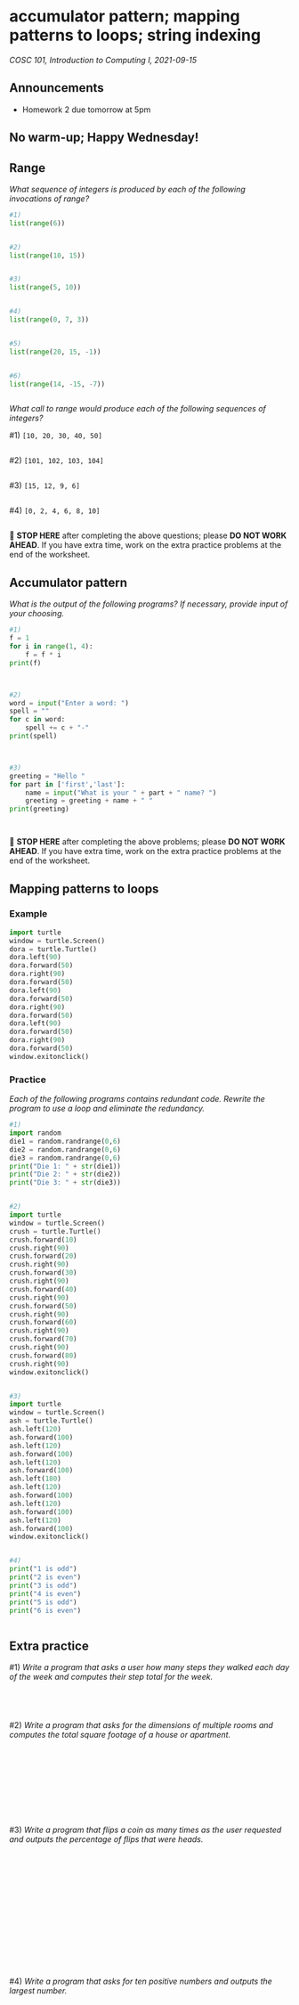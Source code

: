 # accumulator pattern; mapping patterns to loops; string indexing
_COSC 101, Introduction to Computing I, 2021-09-15_

## Announcements
* Homework 2 due tomorrow at 5pm

## No warm-up; Happy Wednesday!

## Range

_What sequence of integers is produced by each of the following invocations of range?_


```python
#1)
list(range(6))
```

```
```


```python
#2)
list(range(10, 15))
```

```
```


```python
#3)
list(range(5, 10))
```

```
```


```python
#4)
list(range(0, 7, 3))
```

```
```


```python
#5)
list(range(20, 15, -1))
```

```
```


```python
#6)
list(range(14, -15, -7))
```

```
```

_What call to range would produce each of the following sequences of integers?_

\#1) `[10, 20, 30, 40, 50]`

```Python

```

\#2) `[101, 102, 103, 104]`

```Python

```

\#3) `[15, 12, 9, 6]`

```Python

```

\#4) `[0, 2, 4, 6, 8, 10]`

```Python

```
🛑 **STOP HERE** after completing the above questions; please **DO NOT WORK AHEAD**. If you have extra time, work on the extra practice problems at the end of the worksheet.
<div style="page-break-after:always;"></div>

## Accumulator pattern


_What is the output of the following programs? If necessary, provide input of your choosing._


```python
#1)
f = 1
for i in range(1, 4):
    f = f * i
print(f)
```

```


```


```python
#2)
word = input("Enter a word: ")
spell = ""
for c in word:
    spell += c + "-"
print(spell)
```

```


```


```python
#3)
greeting = "Hello "
for part in ['first','last']:
    name = input("What is your " + part + " name? ")
    greeting = greeting + name + " "
print(greeting)
```

```


```
🛑 **STOP HERE** after completing the above problems; please **DO NOT WORK AHEAD**. If you have extra time, work on the extra practice problems at the end of the worksheet.

## Mapping patterns to loops

### Example


```python
import turtle
window = turtle.Screen()
dora = turtle.Turtle()
dora.left(90)
dora.forward(50)
dora.right(90)
dora.forward(50)
dora.left(90)
dora.forward(50)
dora.right(90)
dora.forward(50)
dora.left(90)
dora.forward(50)
dora.right(90)
dora.forward(50)
window.exitonclick()
```

### Practice
_Each of the following programs contains redundant code. Rewrite the program to use a loop and eliminate the redundancy._


```python
#1)
import random
die1 = random.randrange(0,6)
die2 = random.randrange(0,6)
die3 = random.randrange(0,6)
print("Die 1: " + str(die1))
print("Die 2: " + str(die2))
print("Die 3: " + str(die3))
```

```Python

```


```python
#2)
import turtle
window = turtle.Screen()
crush = turtle.Turtle()
crush.forward(10)
crush.right(90)
crush.forward(20)
crush.right(90)
crush.forward(30)
crush.right(90)
crush.forward(40)
crush.right(90)
crush.forward(50)
crush.right(90)
crush.forward(60)
crush.right(90)
crush.forward(70)
crush.right(90)
crush.forward(80)
crush.right(90)
window.exitonclick()
```

```Python

```


```python
#3)
import turtle
window = turtle.Screen()
ash = turtle.Turtle()
ash.left(120)
ash.forward(100)
ash.left(120)
ash.forward(100)
ash.left(120)
ash.forward(100)
ash.left(180)
ash.left(120)
ash.forward(100)
ash.left(120)
ash.forward(100)
ash.left(120)
ash.forward(100)
window.exitonclick()
```

```Python

```


```python
#4)
print("1 is odd")
print("2 is even")
print("3 is odd")
print("4 is even")
print("5 is odd")
print("6 is even")
```

```Python

```

## Extra practice
\#1) _Write a program that asks a user how many steps they walked each day of the week and computes their step total for the week._

```Python





```

\#2) _Write a program that asks for the dimensions of multiple rooms and computes the total square footage of a house or apartment._

```Python











```

\#3) _Write a program that flips a coin as many times as the user requested and outputs the percentage of flips that were heads._

```Python

















```

\#4) _Write a program that asks for ten positive numbers and outputs the largest number._
